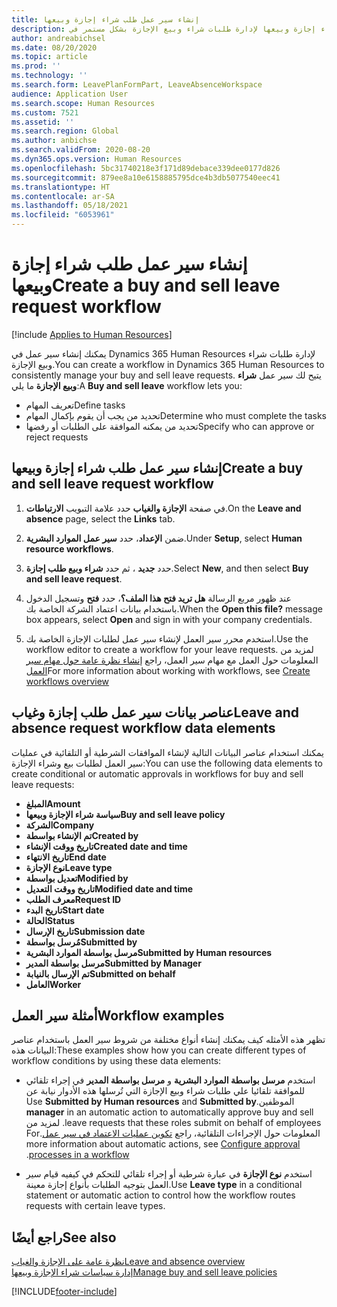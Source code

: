 ```yaml
---
title: إنشاء سير عمل طلب شراء إجازة وبيعها
description: إنشاء سير عمل لطلب شراء إجازة وبيعها لإدارة طلبات شراء وبيع الإجازة بشكل مستمر في Dynamics 365 Human Resources.
author: andreabichsel
ms.date: 08/20/2020
ms.topic: article
ms.prod: ''
ms.technology: ''
ms.search.form: LeavePlanFormPart, LeaveAbsenceWorkspace
audience: Application User
ms.search.scope: Human Resources
ms.custom: 7521
ms.assetid: ''
ms.search.region: Global
ms.author: anbichse
ms.search.validFrom: 2020-08-20
ms.dyn365.ops.version: Human Resources
ms.openlocfilehash: 5bc31740218e3f171d89debace339dee0177d826
ms.sourcegitcommit: 879ee8a10e6158885795dce4b3db5077540eec41
ms.translationtype: HT
ms.contentlocale: ar-SA
ms.lasthandoff: 05/18/2021
ms.locfileid: "6053961"
---
```

# <a name="create-a-buy-and-sell-leave-request-workflow"></a><span data-ttu-id="58435-103">إنشاء سير عمل طلب شراء إجازة وبيعها</span><span class="sxs-lookup"><span data-stu-id="58435-103">Create a buy and sell leave request workflow</span></span>

[!include [Applies to Human Resources](../includes/applies-to-hr.md)]

<span data-ttu-id="58435-104">يمكنك إنشاء سير عمل في Dynamics 365 Human Resources لإدارة طلبات شراء وبيع الإجازة.</span><span class="sxs-lookup"><span data-stu-id="58435-104">You can create a workflow in Dynamics 365 Human Resources to consistently manage your buy and sell leave requests.</span></span> <span data-ttu-id="58435-105">يتيح لك سير عمل **شراء وبيع الإجازة** ما يلي:</span><span class="sxs-lookup"><span data-stu-id="58435-105">A **Buy and sell leave** workflow lets you:</span></span>

- <span data-ttu-id="58435-106">تعريف المهام</span><span class="sxs-lookup"><span data-stu-id="58435-106">Define tasks</span></span>
- <span data-ttu-id="58435-107">تحديد من يجب أن يقوم بإكمال المهام</span><span class="sxs-lookup"><span data-stu-id="58435-107">Determine who must complete the tasks</span></span>
- <span data-ttu-id="58435-108">تحديد من يمكنه الموافقة على الطلبات أو رفضها</span><span class="sxs-lookup"><span data-stu-id="58435-108">Specify who can approve or reject requests</span></span>

## <a name="create-a-buy-and-sell-leave-request-workflow"></a><span data-ttu-id="58435-109">إنشاء سير عمل طلب شراء إجازة وبيعها</span><span class="sxs-lookup"><span data-stu-id="58435-109">Create a buy and sell leave request workflow</span></span>

1. <span data-ttu-id="58435-110">في صفحة **‏‫الإجازة والغياب‬** حدد علامة التبويب **الارتباطات**.</span><span class="sxs-lookup"><span data-stu-id="58435-110">On the **Leave and absence** page, select the **Links** tab.</span></span>

2. <span data-ttu-id="58435-111">ضمن **الإعداد**، حدد **سير عمل الموارد البشرية**.</span><span class="sxs-lookup"><span data-stu-id="58435-111">Under **Setup**, select **Human resource workflows**.</span></span>

3. <span data-ttu-id="58435-112">حدد **جديد** ، ثم حدد **شراء وبيع طلب إجازة**.</span><span class="sxs-lookup"><span data-stu-id="58435-112">Select **New**, and then select **Buy and sell leave request**.</span></span> 

4. <span data-ttu-id="58435-113">عند ظهور مربع الرسالة **هل تريد فتح هذا الملف؟**، حدد **فتح** وتسجيل الدخول باستخدام بيانات اعتماد الشركة الخاصة بك.</span><span class="sxs-lookup"><span data-stu-id="58435-113">When the **Open this file?** message box appears, select **Open** and sign in with your company credentials.</span></span>

5. <span data-ttu-id="58435-114">استخدم محرر سير العمل لإنشاء سير عمل لطلبات الإجازة الخاصة بك.</span><span class="sxs-lookup"><span data-stu-id="58435-114">Use the workflow editor to create a workflow for your leave requests.</span></span> <span data-ttu-id="58435-115">لمزيد من المعلومات حول العمل مع مهام سير العمل، راجع [إنشاء نظرة عامة حول مهام سير العمل](../fin-ops-core/fin-ops/organization-administration/create-workflow.md?toc=%2fdynamics365%2fcommerce%2ftoc.json.)</span><span class="sxs-lookup"><span data-stu-id="58435-115">For more information about working with workflows, see [Create workflows overview](../fin-ops-core/fin-ops/organization-administration/create-workflow.md?toc=%2fdynamics365%2fcommerce%2ftoc.json.)</span></span>

## <a name="leave-and-absence-request-workflow-data-elements"></a><span data-ttu-id="58435-116">عناصر بيانات سير عمل طلب إجازة وغياب</span><span class="sxs-lookup"><span data-stu-id="58435-116">Leave and absence request workflow data elements</span></span>

<span data-ttu-id="58435-117">يمكنك استخدام عناصر البيانات التالية لإنشاء الموافقات الشرطية أو التلقائية في عمليات سير العمل لطلبات بيع وشراء الإجازة:</span><span class="sxs-lookup"><span data-stu-id="58435-117">You can use the following data elements to create conditional or automatic approvals in workflows for buy and sell leave requests:</span></span>

- <span data-ttu-id="58435-118">**المبلغ**</span><span class="sxs-lookup"><span data-stu-id="58435-118">**Amount**</span></span>
- <span data-ttu-id="58435-119">**سياسة شراء الإجازة وبيعها**</span><span class="sxs-lookup"><span data-stu-id="58435-119">**Buy and sell leave policy**</span></span>
- <span data-ttu-id="58435-120">**الشركة**</span><span class="sxs-lookup"><span data-stu-id="58435-120">**Company**</span></span>
- <span data-ttu-id="58435-121">**تم الإنشاء بواسطة**</span><span class="sxs-lookup"><span data-stu-id="58435-121">**Created by**</span></span>
- <span data-ttu-id="58435-122">**تاريخ  ووقت الإنشاء**</span><span class="sxs-lookup"><span data-stu-id="58435-122">**Created date and time**</span></span>
- <span data-ttu-id="58435-123">**تاريخ الانتهاء**</span><span class="sxs-lookup"><span data-stu-id="58435-123">**End date**</span></span>
- <span data-ttu-id="58435-124">**نوع الإجازة**</span><span class="sxs-lookup"><span data-stu-id="58435-124">**Leave type**</span></span>
- <span data-ttu-id="58435-125">**تعديل بواسطة**</span><span class="sxs-lookup"><span data-stu-id="58435-125">**Modified by**</span></span>
- <span data-ttu-id="58435-126">**تاريخ ووقت التعديل**</span><span class="sxs-lookup"><span data-stu-id="58435-126">**Modified date and time**</span></span>
- <span data-ttu-id="58435-127">**معرف الطلب**</span><span class="sxs-lookup"><span data-stu-id="58435-127">**Request ID**</span></span>
- <span data-ttu-id="58435-128">**تاريخ البدء**</span><span class="sxs-lookup"><span data-stu-id="58435-128">**Start date**</span></span>
- <span data-ttu-id="58435-129">**الحالة**</span><span class="sxs-lookup"><span data-stu-id="58435-129">**Status**</span></span> 
- <span data-ttu-id="58435-130">**تاريخ الإرسال**</span><span class="sxs-lookup"><span data-stu-id="58435-130">**Submission date**</span></span>
- <span data-ttu-id="58435-131">**مُرسل بواسطة**</span><span class="sxs-lookup"><span data-stu-id="58435-131">**Submitted by**</span></span>
- <span data-ttu-id="58435-132">**مرسل بواسطة الموارد البشرية**</span><span class="sxs-lookup"><span data-stu-id="58435-132">**Submitted by Human resources**</span></span>
- <span data-ttu-id="58435-133">**مرسل بواسطة المدير**</span><span class="sxs-lookup"><span data-stu-id="58435-133">**Submitted by Manager**</span></span>
- <span data-ttu-id="58435-134">**تم الإرسال بالنيابة**</span><span class="sxs-lookup"><span data-stu-id="58435-134">**Submitted on behalf**</span></span>
- <span data-ttu-id="58435-135">**العامل**</span><span class="sxs-lookup"><span data-stu-id="58435-135">**Worker**</span></span>

## <a name="workflow-examples"></a><span data-ttu-id="58435-136">أمثلة سير العمل</span><span class="sxs-lookup"><span data-stu-id="58435-136">Workflow examples</span></span>

<span data-ttu-id="58435-137">تظهر هذه الأمثله كيف يمكنك إنشاء أنواع مختلفة من شروط سير العمل باستخدام عناصر البيانات هذه:</span><span class="sxs-lookup"><span data-stu-id="58435-137">These examples show how you can create different types of workflow conditions by using these data elements:</span></span>

- <span data-ttu-id="58435-138">استخدم **مرسل بواسطة الموارد البشرية‬‏‫** و **مرسل بواسطة المدير‬‏‫** في إجراء تلقائي للموافقة تلقائيا علي طلبات شراء وبيع الإجازة التي تُرسلها هذه الأدوار نيابة عن الموظفين.</span><span class="sxs-lookup"><span data-stu-id="58435-138">Use **Submitted by Human resources** and **Submitted by manager** in an automatic action to automatically approve buy and sell leave requests that these roles submit on behalf of employees.</span></span> <span data-ttu-id="58435-139">لمزيد من المعلومات حول الإجراءات التلقائية، راجع [‏‫‏‫تكوين عمليات الاعتماد في سير عمل‬](../fin-ops-core/fin-ops/organization-administration/configure-approval-process-workflow.md).</span><span class="sxs-lookup"><span data-stu-id="58435-139">For more information about automatic actions, see [Configure approval processes in a workflow](../fin-ops-core/fin-ops/organization-administration/configure-approval-process-workflow.md).</span></span>

- <span data-ttu-id="58435-140">استخدم **نوع الإجازة** في عبارة شرطية أو إجراء تلقائي للتحكم في كيفيه قيام سير العمل بتوجيه الطلبات بأنواع إجازة معينة.</span><span class="sxs-lookup"><span data-stu-id="58435-140">Use **Leave type** in a conditional statement or automatic action to control how the workflow routes requests with certain leave types.</span></span>

## <a name="see-also"></a><span data-ttu-id="58435-141">راجع أيضًا</span><span class="sxs-lookup"><span data-stu-id="58435-141">See also</span></span>

[<span data-ttu-id="58435-142">نظرة عامة على الإجازة والغياب</span><span class="sxs-lookup"><span data-stu-id="58435-142">Leave and absence overview</span></span>](hr-leave-and-absence-overview.md)<br>
[<span data-ttu-id="58435-143">إدارة سياسات شراء الإجازة وبيعها</span><span class="sxs-lookup"><span data-stu-id="58435-143">Manage buy and sell leave policies</span></span>](hr-leave-and-absence-manage-buy-and-sell-leave-policies.md)



[!INCLUDE[footer-include](../includes/footer-banner.md)]